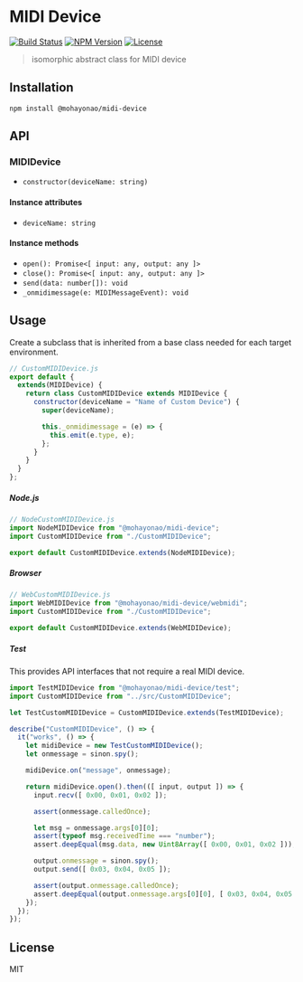 # MIDI Device
[![Build Status](http://img.shields.io/travis/mohayonao/midi-device.svg?style=flat-square)](https://travis-ci.org/mohayonao/midi-device)
[![NPM Version](http://img.shields.io/npm/v/@mohayonao/midi-device.svg?style=flat-square)](https://www.npmjs.org/package/@mohayonao/midi-device)
[![License](http://img.shields.io/badge/license-MIT-brightgreen.svg?style=flat-square)](http://mohayonao.mit-license.org/)

> isomorphic abstract class for MIDI device

## Installation

```
npm install @mohayonao/midi-device
```

## API
### MIDIDevice
- `constructor(deviceName: string)`

#### Instance attributes
- `deviceName: string`

#### Instance methods
- `open(): Promise<[ input: any, output: any ]>`
- `close(): Promise<[ input: any, output: any ]>`
- `send(data: number[]): void`
- `_onmidimessage(e: MIDIMessageEvent): void`

## Usage

Create a subclass that is inherited from a base class needed for each target environment.

```js
// CustomMIDIDevice.js
export default {
  extends(MIDIDevice) {
    return class CustomMIDIDevice extends MIDIDevice {
      constructor(deviceName = "Name of Custom Device") {
        super(deviceName);

        this._onmidimessage = (e) => {
          this.emit(e.type, e);
        };
      }
    }
  }
};
```

##### Node.js

```js
// NodeCustomMIDIDevice.js
import NodeMIDIDevice from "@mohayonao/midi-device";
import CustomMIDIDevice from "./CustomMIDIDevice";

export default CustomMIDIDevice.extends(NodeMIDIDevice);
```

##### Browser

```js
// WebCustomMIDIDevice.js
import WebMIDIDevice from "@mohayonao/midi-device/webmidi";
import CustomMIDIDevice from "./CustomMIDIDevice";

export default CustomMIDIDevice.extends(WebMIDIDevice);
```

##### Test
This provides API interfaces that not require a real MIDI device.

```js
import TestMIDIDevice from "@mohayonao/midi-device/test";
import CustomMIDIDevice from "../src/CustomMIDIDevice";

let TestCustomMIDIDevice = CustomMIDIDevice.extends(TestMIDIDevice);

describe("CustomMIDIDevice", () => {
  it("works", () => {
    let midiDevice = new TestCustomMIDIDevice();
    let onmessage = sinon.spy();

    midiDevice.on("message", onmessage);

    return midiDevice.open().then(([ input, output ]) => {
      input.recv([ 0x00, 0x01, 0x02 ]);

      assert(onmessage.calledOnce);

      let msg = onmessage.args[0][0];
      assert(typeof msg.receivedTime === "number");
      assert.deepEqual(msg.data, new Uint8Array([ 0x00, 0x01, 0x02 ]));

      output.onmessage = sinon.spy();
      output.send([ 0x03, 0x04, 0x05 ]);

      assert(output.onmessage.calledOnce);
      assert.deepEqual(output.onmessage.args[0][0], [ 0x03, 0x04, 0x05 ]);
    });
  });
});
```

## License
MIT
